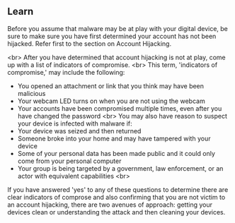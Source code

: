 
## Learn

Before you assume that malware may be at play with your digital device, be sure to make sure you have first determined your account has not been hijacked. Refer first to the section on Account Hijacking.

&lt;br&gt;
After you have determined that account hijacking is not at play, come up with a list of indicators of compromise.
&lt;br&gt;
This term, &#39;indicators of compromise,&#39; may include the following:
- You opened an attachment or link that you think may have been malicious
- Your webcam LED turns on when you are not using the webcam
- Your accounts have been compromised multiple times, even after you have changed the password
&lt;br&gt;
You may also have reason to suspect your device is infected with malware if:
- Your device was seized and then returned
- Someone broke into your home and may have tampered with your device
- Some of your personal data has been made public and it could only come from your personal computer
- Your group is being targeted by a government, law enforcement, or an actor with equivalent capabilities
&lt;br&gt;

If you have answered &#39;yes&#39; to any of these questions to determine there are clear indicators of comprose and also confirming that you are not victim to an account hijacking, there are two avenues of approach: getting your devices clean or understanding the attack and then cleaning your devices.
